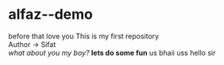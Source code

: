 # alfaz--demo
before that love you
This is my first repository
<br>
Author -> Sifat
<br>
<i>what about you my boy? </i>
<b>lets do some fun</b>
us bhaii uss
hello sir